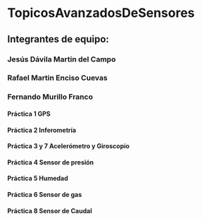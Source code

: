 # TopicosAvanzadosDeSensores
## Integrantes de equipo:
### Jesús Dávila Martin del Campo
### Rafael Martin Enciso Cuevas
### Fernando Murillo Franco
#### Práctica 1 GPS
#### Práctica 2 Inferometría
#### Práctica 3 y 7 Acelerómetro y Giroscopio
#### Práctica 4 Sensor de presión
#### Práctica 5 Humedad
#### Práctica 6 Sensor de gas
#### Práctica 8 Sensor de Caudal
